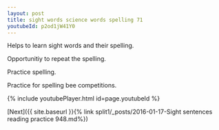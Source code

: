 ```yaml
---
layout: post
title: sight words science words spelling 71
youtubeId: p2od1jW41Y0
---
```

 
 
Helps to learn sight words and their spelling.

Opportunitiy to repeat the spelling. 

Practice spelling. 
 
Practice for spelling bee competitions. 
 
{% include youtubePlayer.html id=page.youtubeId %}
 
 

[Next]({{ site.baseurl }}{% link  split1/_posts/2016-01-17-Sight sentences reading practice 948.md%})
 
